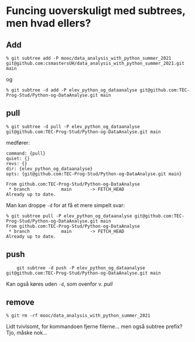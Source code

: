 # Funcing uoverskuligt med subtrees, men hvad ellers?

## Add

    % git subtree add -P mooc/data_analysis_with_python_summer_2021 git@github.com:csmastersUH/data_analysis_with_python_summer_2021.git main
  
og 
  
    % git subtree -d add -P elev_python_og_dataanalyse git@github.com:TEC-Prog-Stud/Python-og-DataAnalyse.git main


## pull
    
    % git subtree -d pull -P elev_python_og_dataanalyse git@github.com:TEC-Prog-Stud/Python-og-DataAnalyse.git main
 
medfører:

    command: {pull}
    quiet: {}
    revs: {}
    dir: {elev_python_og_dataanalyse}
    opts: {git@github.com:TEC-Prog-Stud/Python-og-DataAnalyse.git main}

    From github.com:TEC-Prog-Stud/Python-og-DataAnalyse
     * branch            main       -> FETCH_HEAD
    Already up to date.
    
Man kan droppe `-d` for at få et mere simpelt svar:

    % git subtree pull -P elev_python_og_dataanalyse git@github.com:TEC-Prog-Stud/Python-og-DataAnalyse.git main 
    From github.com:TEC-Prog-Stud/Python-og-DataAnalyse
     * branch            main       -> FETCH_HEAD
    Already up to date.


## push

        git subtree -d push -P elev_python_og_dataanalyse git@github.com:TEC-Prog-Stud/Python-og-DataAnalyse.git main

Kan også køres uden `-d`, som ovenfor v. _pull_

## remove

    % git rm -rf mooc/data_analysis_with_python_summer_2021 
  
Lidt tvivlsomt, for kommandoen fjerne filerne... men også subtree prefix? Tjo, måske nok...
  
